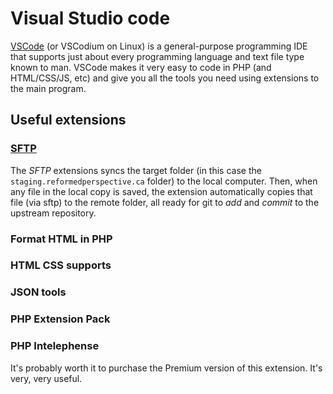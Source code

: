# Visual Studio code

[VSCode](https://code.visualstudio.com/Download) (or VSCodium on Linux) is a general-purpose programming IDE that supports just about every programming language and text file type known to man. VSCode makes it very easy to code in PHP (and HTML/CSS/JS, etc) and give you all the tools you need using extensions to the main program.

## Useful extensions

### [SFTP](https://marketplace.visualstudio.com/items?itemName=Natizyskunk.sftp)

The *SFTP* extensions syncs the target folder (in this case the `staging.reformedperspective.ca` folder) to the local computer. Then, when any file in the local copy is saved, the extension automatically copies that file (via sftp) to the remote folder, all ready for git to *add* and *commit* to the upstream repository.

### Format HTML in PHP

### HTML CSS supports

### JSON tools

### PHP Extension Pack

### PHP Intelephense

It's probably worth it to purchase the Premium version of this extension. It's very, very useful.
